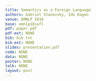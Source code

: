 ```yaml
---
title: Semantics as a Foreign Language
authors: Gabriel Stanovsky, Ido Dagan
venue: EMNLP 2018
base: emnlp18safl
pdf: paper.pdf
pdf-ext: NONE
bib: bib.txt
bib-ext: NONE
slides: presentation.pdf
code: NONE
data: NONE
poster: NONE
talk: NONE
layout: post
---
```

